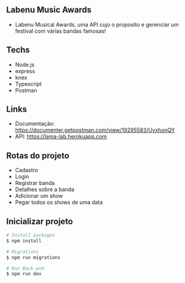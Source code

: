 ## Labenu Music Awards
- Labenu Musical Awards, uma API cujo o proposito e gerenciar um festival com 
várias bandas famosas!

## Techs
- Node.js
- express
- knex
- Typescript
- Postman

## Links
- Documentação: https://documenter.getpostman.com/view/19295583/UyxhonQY
- API: https://lama-lab.herokuapp.com

## Rotas do projeto
* Cadastro
* Login
* Registrar banda
* Detalhes sobre a banda
* Adicionar um show
* Pegar todos os shows de uma data
## Inicializar projeto


```bash
# Install packages
$ npm install

# Migrations
$ npm run migrations

# Run Back-end
$ npm run dev
```
